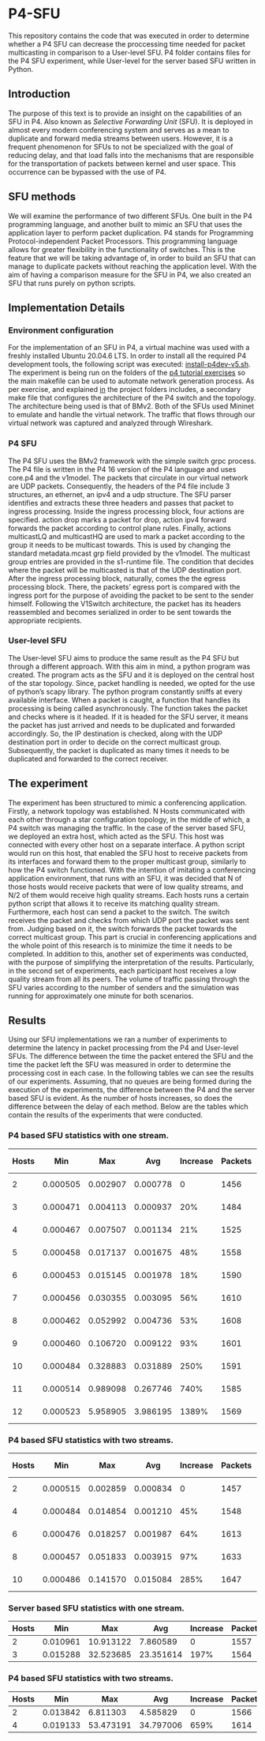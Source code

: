 # P4-SFU

This repository contains the code that was executed in order to determine whether a P4 SFU can decrease the proccessing time needed for packet multicasting in comparison to a User-level SFU. P4 folder contains files for the P4 SFU experiment, while User-level for the server based SFU written in Python.

## Introduction
The purpose of this text is to provide an insight on the capabilities of an SFU in P4. Also known as *Selective Forwarding Unit* (SFU). It is deployed in almost every modern conferencing system and serves as a mean to duplicate and forward media streams between users. However, it is a frequent phenomenon for SFUs to not be specialized with the goal of reducing delay, and that load falls into the mechanisms that are responsible for the transportation of packets between kernel and user space. This occurrence can be bypassed with the use of P4.

## SFU methods
We will examine the performance of two different SFUs. One built in the P4 programming language, and another built to mimic an SFU that uses the application layer to perform packet duplication. P4 stands for Programming Protocol-independent Packet Processors. This programming language allows for greater flexibility in the functionality of switches. This is the feature that we will be taking advantage of, in order to build an SFU that can manage to duplicate packets without reaching the application level. With the aim of having a comparison measure for the SFU in P4, we also created an SFU that runs purely on python scripts.

## Implementation Details

### Environment configuration
For the implementation of an SFU in P4, a virtual machine was used with a freshly installed Ubuntu 20.04.6 LTS. In order to install all the required P4 development tools, the following script was executed: [install-p4dev-v5.sh](https://github.com/jafingerhut/p4-guide/blob/master/bin/README-install-troubleshooting.md). The experiment is being run on the folders of the [p4 tutorial exercises](https://github.com/p4lang/tutorials/tree/master/exercises) so the main makefile can be used to automate network generation process. As per exercise, and explained [in](https://github.com/p4lang/tutorials/tree/master/utils) the project folders includes, a secondary make file that configures the architecture of the P4 switch and the topology. The architecture being used is that of BMv2. Both of the SFUs used Mininet to emulate and handle the virtual network. The traffic that flows through our virtual network was captured and analyzed through Wireshark.

### P4 SFU
The P4 SFU uses the BMv2 framework with the simple switch grpc process. The P4 file is written in the P4 16 version of the P4 language and uses core.p4 and the v1model. The packets that circulate in our virtual network are UDP packets. Consequently, the headers of the P4 file include 3 structures, an ethernet, an ipv4 and a udp structure. The SFU parser identifies and extracts these three headers and passes that packet to ingress processing. Inside the ingress processing block, four actions are specified. action drop marks a packet for drop, action ipv4 forward forwards the packet according to control plane rules. Finally, actions multicastLQ and multicastHQ are used to mark a packet according to the group it needs to be multicast towards. This is used by changing the standard metadata.mcast grp field provided by the v1model. The multicast group entries are provided in the s1-runtime file. The condition that decides where the packet will be multicasted is that of the UDP destination port. After the ingress processing block, naturally, comes the the egress processing block. There, the packets’ egress port is compared with the ingress port for the purpose of avoiding the packet to be sent to the sender himself. Following the V1Switch architecture, the packet has its headers reassembled and becomes serialized in order to be sent towards the appropriate recipients.

### User-level SFU
The User-level SFU aims to produce the same result as the P4 SFU but through a different approach. With this aim in mind, a python program was created. The program acts as the SFU and it is deployed on the central host of the star topology. Since, packet handling is needed, we opted for the use of python’s scapy library. The python program constantly sniffs at every available interface. When a packet is caught, a function that handles its processing is being called asynchronously. The function takes the packet and checks where is it headed. If it is headed for the SFU server, it means the packet has just arrived and needs to be duplicated and forwarded accordingly. So, the IP destination is checked, along with the UDP destination port in order to decide on the correct multicast group. Subsequently, the packet is duplicated as many times it needs to be duplicated and forwarded to the correct receiver.

## The experiment

The experiment has been structured to mimic a conferencing application. Firstly, a network topology was established. N Hosts communicated with each other through a star configuration topology, in the middle of which, a P4 switch was managing the traffic. In the case of the server based SFU, we deployed an extra host, which acted as the SFU. This host was connected with every other host on a separate interface. A python script would run on this host, that enabled the SFU host to receive packets from its interfaces and forward them to the proper multicast group, similarly to how the P4 switch functioned. With the intention of imitating a conferencing application environment, that runs with an SFU, it was decided that N of those hosts would receive packets that were of low quality streams, and N/2 of them would receive high quality streams. Each hosts runs a certain python script that allows it to receive its matching quality stream. Furthermore, each host can send a packet to the switch. The switch receives the packet and checks from which UDP port the packet was sent from. Judging based on it, the switch forwards the packet towards the correct multicast group. This part is crucial in conferencing applications and the whole point of this research is to minimize the time it needs to be completed. In addition to this, another set of experiments was conducted, with the purpose of simplifying the interpretation of the results. Particularly, in the second set of experiments, each participant host receives a low quality stream from all its peers. The volume of traffic passing through the SFU varies according to the number of senders and the simulation was running for approximately one minute for both scenarios.

## Results

Using our SFU implementations we ran a number of experiments to determine the latency in packet processing from the P4 and User-level SFUs. The difference between the time the packet entered the SFU and the time the packet left the SFU was measured in order to determine the processing cost in each case. In the following tables we can see the results of our experiments. Assuming, that no queues are being formed during the execution of the experiments, the difference between the P4 and the server based SFU is evident. As the number of hosts increases, so does the difference between the delay of each method. Below are the tables which contain the results of the experiments that were conducted.

### P4 based SFU statistics with one stream.

| Hosts | Min       | Max       | Avg       | Increase | Packets | Traffic Volume |
|-------|-----------|-----------|-----------|----------|---------|----------------|
| 2     | 0.000505  | 0.002907  | 0.000778  | 0        | 1456    | 1071 Kbits     |
| 3     | 0.000471  | 0.004113  | 0.000937  | 20%      | 1484    | 3276 Kbits     |
| 4     | 0.000467  | 0.007507  | 0.001134  | 21%      | 1525    | 6734 Kbits     |
| 5     | 0.000458  | 0.017137  | 0.001675  | 48%      | 1558    | 11466 Kbits    |
| 6     | 0.000453  | 0.015145  | 0.001978  | 18%      | 1590    | 17553 Kbits    |
| 7     | 0.000456  | 0.030355  | 0.003095  | 56%      | 1610    | 24884 Kbits    |
| 8     | 0.000462  | 0.052992  | 0.004736  | 53%      | 1608    | 33137 Kbits    |
| 9     | 0.000460  | 0.106720  | 0.009122  | 93%      | 1601    | 42420 Kbits    |
| 10    | 0.000484  | 0.328883  | 0.031889  | 250%     | 1591    | 52693 Kbits    |
| 11    | 0.000514  | 0.989098  | 0.267746  | 740%     | 1585    | 64160 Kbits    |
| 12    | 0.000523  | 5.958905  | 3.986195  | 1389%    | 1569    | 68594 Kbits    |

### P4 based SFU statistics with two streams.

| Hosts | Min       | Max       | Avg       | Increase | Packets | Traffic Volume |
|-------|-----------|-----------|-----------|----------|---------|----------------|
| 2     | 0.000515  | 0.002859  | 0.000834  | 0        | 1457    | 804 Kbits      |
| 4     | 0.000484  | 0.014854  | 0.001210  | 45%      | 1548    | 5126 Kbits     |
| 6     | 0.000476  | 0.018257  | 0.001987  | 64%      | 1613    | 13358 Kbits    |
| 8     | 0.000457  | 0.051833  | 0.003915  | 97%      | 1633    | 25244 Kbits    |
| 10    | 0.000486  | 0.141570  | 0.015084  | 285%     | 1647    | 40919 Kbits    |

### Server based SFU statistics with one stream.

| Hosts | Min       | Max       | Avg       | Increase | Packets |
|-------|-----------|-----------|-----------|----------|---------|
| 2     | 0.010961  | 10.913122 | 7.860589  | 0        | 1557    | 
| 3     | 0.015288  | 32.523685 | 23.351614 | 197%     | 1564    |

### P4 based SFU statistics with two streams.

| Hosts | Min       | Max       | Avg       | Increase | Packets | 
|-------|-----------|-----------|-----------|----------|---------|
| 2     | 0.013842  | 6.811303  | 4.585829  | 0        | 1566    | 
| 4     | 0.019133  | 53.473191 | 34.797006 | 659%     | 1614    | 
